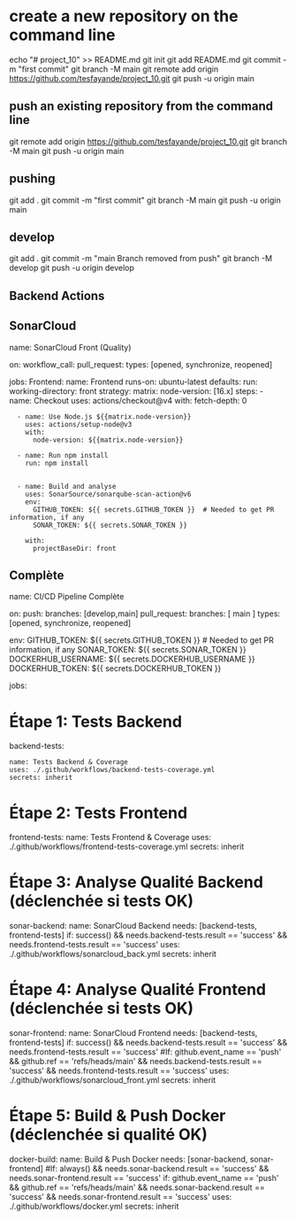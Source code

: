 # create a new repository on the command line

echo "# project_10" >> README.md
git init
git add README.md
git commit -m "first commit"
git branch -M main
git remote add origin https://github.com/tesfayande/project_10.git
git push -u origin main

## push an existing repository from the command line

git remote add origin https://github.com/tesfayande/project_10.git
git branch -M main
git push -u origin main

## pushing

git add .
git commit -m "first commit"
git branch -M main
git push -u origin main

## develop

git add .
git commit -m "main Branch removed from push"
git branch -M develop
git push -u origin develop

## Backend Actions

## SonarCloud

name: SonarCloud Front (Quality)

on:
  workflow_call:
  pull_request:
    types: [opened, synchronize, reopened]

jobs:
  Frontend:
    name: Frontend
    runs-on: ubuntu-latest
    defaults:
      run:
        working-directory: front
    strategy:
      matrix:
        node-version: [16.x]
    steps:
      - name: Checkout
        uses: actions/checkout@v4
        with:
          fetch-depth: 0
      
      - name: Use Node.js ${{matrix.node-version}}
        uses: actions/setup-node@v3
        with:
          node-version: ${{matrix.node-version}}
      
      - name: Run npm install
        run: npm install
      
      
      - name: Build and analyse
        uses: SonarSource/sonarqube-scan-action@v6
        env:
          GITHUB_TOKEN: ${{ secrets.GITHUB_TOKEN }}  # Needed to get PR information, if any
          SONAR_TOKEN: ${{ secrets.SONAR_TOKEN }}

        with:
          projectBaseDir: front
         


## Complète

name: CI/CD Pipeline Complète

on:
  push:
    branches: [develop,main]
  pull_request:
    branches: [ main ]
    types: [opened, synchronize, reopened]

   
env:
  GITHUB_TOKEN: ${{ secrets.GITHUB_TOKEN }}  # Needed to get PR information, if any
  SONAR_TOKEN: ${{ secrets.SONAR_TOKEN }}
  DOCKERHUB_USERNAME: ${{ secrets.DOCKERHUB_USERNAME }}
  DOCKERHUB_TOKEN: ${{ secrets.DOCKERHUB_TOKEN }}

jobs:

  # Étape 1: Tests Backend
  
  backend-tests:
    
    name: Tests Backend & Coverage
    uses: ./.github/workflows/backend-tests-coverage.yml
    secrets: inherit

  # Étape 2: Tests Frontend
  frontend-tests:
   name: Tests Frontend & Coverage
   uses: ./.github/workflows/frontend-tests-coverage.yml
   secrets: inherit

  # Étape 3: Analyse Qualité Backend (déclenchée si tests OK)
  sonar-backend:
    name: SonarCloud Backend
    needs: [backend-tests, frontend-tests]
    if: success() && needs.backend-tests.result == 'success' && needs.frontend-tests.result == 'success'
    uses: ./.github/workflows/sonarcloud_back.yml
    secrets: inherit

  # Étape 4: Analyse Qualité Frontend (déclenchée si tests OK)
  sonar-frontend:
    name: SonarCloud Frontend
    needs: [backend-tests, frontend-tests]
    if: success() && needs.backend-tests.result == 'success' && needs.frontend-tests.result == 'success'
    #If: github.event_name == 'push' && github.ref == 'refs/heads/main' && needs.backend-tests.result == 'success' && needs.frontend-tests.result == 'success'
    uses: ./.github/workflows/sonarcloud_front.yml
    secrets: inherit
  # Étape 5: Build & Push Docker (déclenchée si qualité OK)
  docker-build:
    name: Build & Push Docker
    needs: [sonar-backend, sonar-frontend]
    #If: always() && needs.sonar-backend.result == 'success' && needs.sonar-frontend.result == 'success'
    if: github.event_name == 'push' && github.ref == 'refs/heads/main' && needs.sonar-backend.result == 'success' && needs.sonar-frontend.result == 'success'
    uses: ./.github/workflows/docker.yml
    secrets: inherit
  